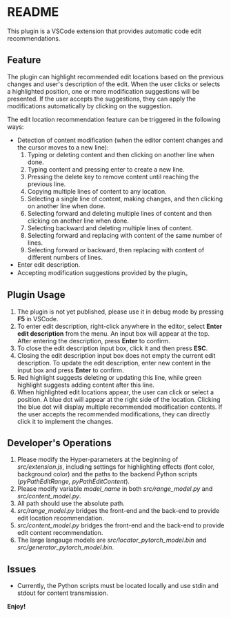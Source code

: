 # README

This plugin is a VSCode extension that provides automatic code edit recommendations.

## Feature
The plugin can highlight recommended edit locations based on the previous changes and user's description of the edit. When the user clicks or selects a highlighted position, one or more modification suggestions will be presented. If the user accepts the suggestions, they can apply the modifications automatically by clicking on the suggestion.

The edit location recommendation feature can be triggered in the following ways:
* Detection of content modification (when the editor content changes and the cursor moves to a new line):
    1. Typing or deleting content and then clicking on another line when done.
    2. Typing content and pressing enter to create a new line.
    3. Pressing the delete key to remove content until reaching the previous line.
    4. Copying multiple lines of content to any location.
    5. Selecting a single line of content, making changes, and then clicking on another line when done.
    6. Selecting forward and deleting multiple lines of content and then clicking on another line when done.
    7. Selecting backward and deleting multiple lines of content.
    8. Selecting forward and replacing with content of the same number of lines.
    9. Selecting forward or backward, then replacing with content of different numbers of lines.
* Enter edit description.
* Accepting modification suggestions provided by the plugin。

## Plugin Usage

1. The plugin is not yet published, please use it in debug mode by pressing **F5** in VSCode.
2. To enter edit description, right-click anywhere in the editor, select **Enter edit description** from the menu. An input box will appear at the top. After entering the description, press **Enter** to confirm.
3. To close the edit description input box, click it and then press **ESC**.
4. Closing the edit description input box does not empty the current edit description. To update the edit description, enter new content in the input box and press **Enter** to confirm.
5. Red highlight suggests deleting or updating this line, while green highlight suggests adding content after this line.
6. When highlighted edit locations appear, the user can click or select a position. A blue dot will appear at the right side of the location. Clicking the blue dot will display multiple recommended modification contents.
If the user accepts the recommended modifications, they can directly click it to implement the changes.

## Developer's Operations
1. Please modify the Hyper-parameters at the beginning of *src/extension.js*, including settings for highlighting effects (font color, background color) and the paths to the backend Python scripts (*pyPathEditRange, pyPathEditContent*).
2. Please modify variable *model_name* in both *src/range_model.py* and *src/content_model.py*. 
3. All path should use the absolute path.
4. *src/range_model.py* bridges the front-end and the back-end to provide edit location recommendation.
5. *src/content_model.py* bridges the front-end and the back-end to provide edit content recommendation.
6. The large langauge models are *src/locator_pytorch_model.bin* and *src/generator_pytorch_model.bin*.

## Issues

* Currently, the Python scripts must be located locally and use stdin and stdout for content transmission.


**Enjoy!**
